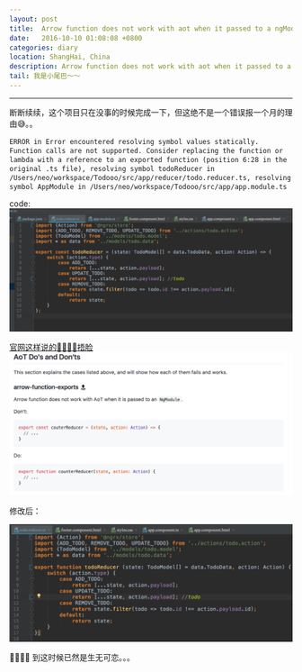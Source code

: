 ```yaml
---
layout: post
title:  Arrow function does not work with aot when it passed to a ngModue.
date:   2016-10-10 01:08:08 +0800
categories: diary
location: ShangHai, China
description: Arrow function does not work with aot when it passed to a ngModue.
tail: 我是小尾巴～～
---
```

---

断断续续，这个项目只在没事的时候完成一下，但这绝不是一个错误报一个月的理由😅。。
```
ERROR in Error encountered resolving symbol values statically. Function calls are not supported. Consider replacing the function or lambda with a reference to an exported function (position 6:28 in the original .ts file), resolving symbol todoReducer in /Users/neo/workspace/Todooo/src/app/reducer/todo.reducer.ts, resolving symbol AppModule in /Users/neo/workspace/Todooo/src/app/app.module.ts
```
code:
![](../images/ng-error.png)

[官网这样说的🤦‍♂️🤦‍♂️捂脸](https://github.com/rangle/angular-2-aot-sandbox#arrow-function-exports-top)
![](../images/Arrow-function-does-not-work-with-Aot-when-it-passed-to-a-NgModule.png)

修改后：

![](../images/error-fixed.png)

🤦‍♂️🤦‍♂️
到这时候已然是生无可恋。。。